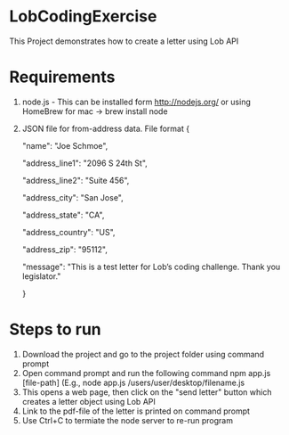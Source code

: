 # LobCodingExercise
This Project demonstrates how to create a letter using Lob API


# Requirements
1. node.js - This can be installed form http://nodejs.org/ or using HomeBrew for mac -> brew install node
2. JSON file for from-address data. File format
    {
    
      "name": "Joe Schmoe",

      "address_line1": "2096 S 24th St",

      "address_line2": "Suite 456",

      "address_city": "San Jose",

      "address_state": "CA",

      "address_country": "US",

      "address_zip": "95112",

      "message": "This is a test letter for Lob’s coding challenge. Thank you legislator."
    
    }


# Steps to run
1. Download the project and go to the project folder using command prompt
2. Open command prompt and run the following command
        npm app.js [file-path] (E.g., node app.js /users/user/desktop/filename.js
3. This opens a web page, then click on the "send letter" button which creates a letter object using Lob API
4. Link to the pdf-file of the letter is printed on command prompt
5. Use Ctrl+C to termiate the node server to re-run program


